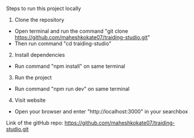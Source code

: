 Steps to run this project locally

1. Clone the repository
- Open terminal and run the command "git clone https://github.com/maheshkokate07/traiding-studio.git"
- Then run command "cd traiding-studio"

2. Install dependencies
- Run command "npm install" on same terminal

3. Run the project
- Run command "npm run dev" on same terminal

4. Visit website
- Open your browser and enter "http://localhost:3000" in your searchbox


Link of the gitHub repo: https://github.com/maheshkokate07/traiding-studio.git